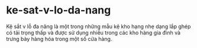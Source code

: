 # ke-sat-v-lo-da-nang
Kệ sắt v lỗ đa năng là một trong những mẫu kệ kho hạng nhẹ dạng lắp ghép có tải trọng thấp và được sử dụng nhiều trong các kho hàng gia đình và trưng bày hàng hóa trong một số cửa hàng.
